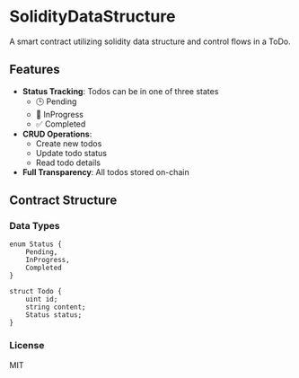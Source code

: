 # SolidityDataStructure
A smart contract utilizing solidity data structure and control flows in a ToDo.

## Features

- **Status Tracking**: Todos can be in one of three states
  - 🕒 Pending
  - 🚧 InProgress
  - ✅ Completed
- **CRUD Operations**:
  - Create new todos
  - Update todo status
  - Read todo details
- **Full Transparency**: All todos stored on-chain

## Contract Structure

### Data Types
```solidity
enum Status {
    Pending,
    InProgress,
    Completed
}

struct Todo {
    uint id;
    string content;
    Status status;
}
```
### License
MIT